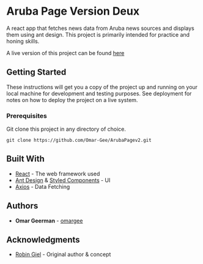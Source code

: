 # Aruba Page Version Deux

A react app that fetches news data from Aruba news sources and displays them using ant design. This project is primarily intended for practice and honing skills.

A live version of this project can be found [here](https://brave-leavitt-de2369.netlify.com/)

## Getting Started

These instructions will get you a copy of the project up and running on your local machine for development and testing purposes. See deployment for notes on how to deploy the project on a live system.

### Prerequisites

Git clone this project in any directory of choice.

```
git clone https://github.com/Omar-Gee/ArubaPagev2.git
```

## Built With

* [React](https://reactjs.org/) - The web framework used
* [Ant Design](https://ant.design/) & [Styled Components](https://www.styled-components.com/) - UI
* [Axios](https://github.com/axios/axios) - Data Fetching

## Authors

* **Omar Geerman** - [omargee](https://github.com/Omar-Gee)

## Acknowledgments

* [Robin Giel](https://github.com/RobinGiel) - Original author & concept
